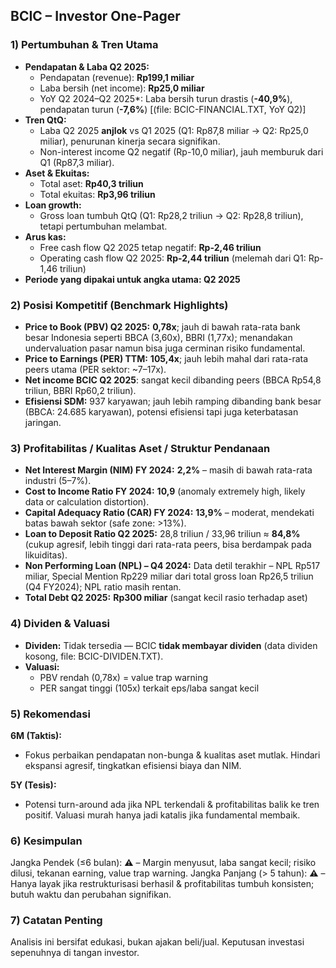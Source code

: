 ## BCIC – Investor One-Pager

### 1) Pertumbuhan & Tren Utama
- **Pendapatan & Laba Q2 2025:**  
  - Pendapatan (revenue): **Rp199,1 miliar**  
  - Laba bersih (net income): **Rp25,0 miliar**  
  - YoY Q2 2024–Q2 2025*: Laba bersih turun drastis (**-40,9%**), pendapatan turun (**-7,6%**) [(file: BCIC-FINANCIAL.TXT, YoY Q2)]  
- **Tren QtQ:**  
  - Laba Q2 2025 **anjlok** vs Q1 2025 (Q1: Rp87,8 miliar → Q2: Rp25,0 miliar), penurunan kinerja secara signifikan.  
  - Non-interest income Q2 negatif (Rp-10,0 miliar), jauh memburuk dari Q1 (Rp87,3 miliar).
- **Aset & Ekuitas:**  
  - Total aset: **Rp40,3 triliun**  
  - Total ekuitas: **Rp3,96 triliun**
- **Loan growth:**  
  - Gross loan tumbuh QtQ (Q1: Rp28,2 triliun → Q2: Rp28,8 triliun), tetapi pertumbuhan melambat.
- **Arus kas:**  
  - Free cash flow Q2 2025 tetap negatif: **Rp-2,46 triliun**
  - Operating cash flow Q2 2025: **Rp-2,44 triliun** (melemah dari Q1: Rp-1,46 triliun)
- **Periode yang dipakai untuk angka utama: Q2 2025**

### 2) Posisi Kompetitif (Benchmark Highlights)
- **Price to Book (PBV) Q2 2025:** **0,78x**; jauh di bawah rata-rata bank besar Indonesia seperti BBCA (3,60x), BBRI (1,77x); menandakan undervaluation pasar namun bisa juga cerminan risiko fundamental.
- **Price to Earnings (PER) TTM:** **105,4x**; jauh lebih mahal dari rata-rata peers utama (PER sektor: ~7–17x).
- **Net income BCIC Q2 2025**: sangat kecil dibanding peers (BBCA Rp54,8 triliun, BBRI Rp60,2 triliun).
- **Efisiensi SDM:** 937 karyawan; jauh lebih ramping dibanding bank besar (BBCA: 24.685 karyawan), potensi efisiensi tapi juga keterbatasan jaringan.

### 3) Profitabilitas / Kualitas Aset / Struktur Pendanaan
- **Net Interest Margin (NIM) FY 2024:** **2,2%** – masih di bawah rata-rata industri (5–7%).
- **Cost to Income Ratio FY 2024:** **10,9** (anomaly extremely high, likely data or calculation distortion).
- **Capital Adequacy Ratio (CAR) FY 2024:** **13,9%** – moderat, mendekati batas bawah sektor (safe zone: >13%).
- **Loan to Deposit Ratio Q2 2025:** 28,8 triliun / 33,96 triliun ≈ **84,8%** (cukup agresif, lebih tinggi dari rata-rata peers, bisa berdampak pada likuiditas).
- **Non Performing Loan (NPL) – Q4 2024:** Data detil terakhir – NPL Rp517 miliar, Special Mention Rp229 miliar dari total gross loan Rp26,5 triliun (Q4 FY2024); NPL ratio masih rentan.
- **Total Debt Q2 2025:** **Rp300 miliar** (sangat kecil rasio terhadap aset)

### 4) Dividen & Valuasi
- **Dividen:** Tidak tersedia — BCIC **tidak membayar dividen** (data dividen kosong, file: BCIC-DIVIDEN.TXT).
- **Valuasi:**  
  - PBV rendah (0,78x) = value trap warning  
  - PER sangat tinggi (105x) terkait eps/laba sangat kecil

### 5) Rekomendasi
**6M (Taktis):**  
- Fokus perbaikan pendapatan non-bunga & kualitas aset mutlak. Hindari ekspansi agresif, tingkatkan efisiensi biaya dan NIM.

**5Y (Tesis):**  
- Potensi turn-around ada jika NPL terkendali & profitabilitas balik ke tren positif. Valuasi murah hanya jadi katalis jika fundamental membaik.

### 6) Kesimpulan
Jangka Pendek (≤6 bulan): **⚠️** – Margin menyusut, laba sangat kecil; risiko dilusi, tekanan earning, value trap warning.
Jangka Panjang (> 5 tahun): **⚠️** – Hanya layak jika restrukturisasi berhasil & profitabilitas tumbuh konsisten; butuh waktu dan perubahan signifikan.

### 7) Catatan Penting
Analisis ini bersifat edukasi, bukan ajakan beli/jual. Keputusan investasi sepenuhnya di tangan investor.